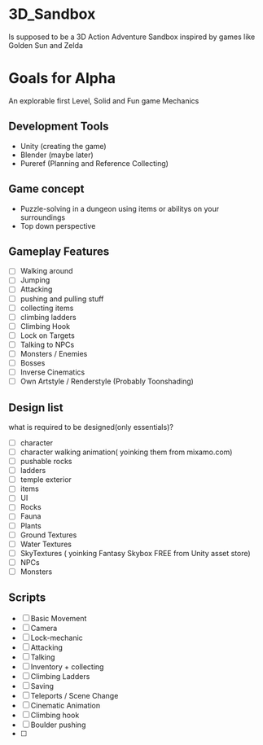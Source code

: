 # 3D_Sandbox

Is supposed to be a 3D Action Adventure Sandbox inspired by games like Golden Sun and Zelda 

# Goals for Alpha 

An explorable first Level, Solid and Fun game Mechanics

## Development Tools

+ Unity (creating the game)
+ Blender (maybe later)
+ Pureref (Planning and Reference Collecting)

## Game concept

+ Puzzle-solving in a dungeon using items or abilitys on your surroundings
+ Top down perspective

## Gameplay Features

- [ ] Walking around
- [ ] Jumping
- [ ] Attacking
- [ ] pushing and pulling stuff 
- [ ] collecting items
- [ ] climbing ladders
- [ ] Climbing Hook
- [ ] Lock on Targets
- [ ] Talking to NPCs
- [ ] Monsters / Enemies
- [ ] Bosses
- [ ] Inverse Cinematics
- [ ] Own Artstyle / Renderstyle (Probably Toonshading)

## Design list
what is required to be designed(only essentials)?

- [ ] character
- [ ] character walking animation( yoinking them from mixamo.com)
- [ ] pushable rocks
- [ ] ladders
- [ ] temple exterior
- [ ] items
- [ ] UI
- [ ] Rocks 
- [ ] Fauna 
- [ ] Plants
- [ ] Ground Textures
- [ ] Water Textures
- [ ] SkyTextures ( yoinking Fantasy Skybox FREE from Unity asset store)
- [ ] NPCs
- [ ] Monsters

## Scripts

- [ ] Basic Movement
- [ ] Camera
- [ ] Lock-mechanic
- [ ] Attacking
- [ ] Talking
- [ ] Inventory + collecting
- [ ] Climbing Ladders
- [ ] Saving
- [ ] Teleports / Scene Change
- [ ] Cinematic Animation
- [ ] Climbing hook
- [ ] Boulder pushing
- [ ] 





